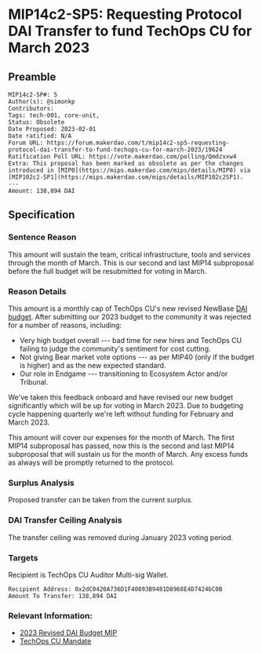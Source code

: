 # MIP14c2-SP5: Requesting Protocol DAI Transfer to fund TechOps CU for March 2023

## Preamble

```
MIP14c2-SP#: 5
Author(s): @simonkp
Contributors:
Tags: tech-001, core-unit,
Status: Obsolete
Date Proposed: 2023-02-01
Date ratified: N/A
Forum URL: https://forum.makerdao.com/t/mip14c2-sp5-requesting-protocol-dai-transfer-to-fund-techops-cu-for-march-2023/19624
Ratification Poll URL: https://vote.makerdao.com/polling/Qmdzxxw4
Extra: This proposal has been marked as obsolete as per the changes introduced in [MIP0](https://mips.makerdao.com/mips/details/MIP0) via [MIP102c2-SP1](https://mips.makerdao.com/mips/details/MIP102c2SP1).
---
Amount: 138,894 DAI
```

## Specification

### Sentence Reason

This amount will sustain the team, critical infrastructure, tools and services through the month of March. This is our second and last MIP14 subproposal before the full budget will be resubmitted for voting in March.

### Reason Details

This amount is a monthly cap of TechOps CU's new revised NewBase [DAI budget](https://forum.makerdao.com/t/mip40c3-spxx-techops-core-unit-dai-budget/19017). After submitting our 2023 budget to the community it was rejected for a number of reasons, including:

- Very high budget overall --- bad time for new hires and TechOps CU failing to judge the community's sentiment for cost cutting.
- Not giving Bear market vote options --- as per MIP40 (only if the budget is higher) and as the new expected standard.
- Our role in Endgame --- transitioning to Ecosystem Actor and/or Tribunal.

We've taken this feedback onboard and have revised our new budget significantly which will be up for voting in March 2023. Due to budgeting cycle happening quarterly we're left without funding for February and March 2023.

This amount will cover our expenses for the month of March. The first MIP14 subproposal has passed, now this is the second and last MIP14 subproposal that will sustain us for the month of March. Any excess funds as always will be promptly returned to the protocol.

### Surplus Analysis

Proposed transfer can be taken from the current surplus.

### DAI Transfer Ceiling Analysis

The transfer ceiling was removed during January 2023 voting period.

### Targets

Recipient is TechOps CU Auditor Multi-sig Wallet.

```
Recipient Address: 0x2dC0420A736D1F40893B9481D8968E4D7424bC0B
Amount To Transfer: 138,894 DAI
```

### Relevant Information:

- [2023 Revised DAI Budget MIP](https://forum.makerdao.com/t/mip40c3-spxx-techops-core-unit-dai-budget/19017)
- [TechOps CU Mandate](https://forum.makerdao.com/t/mip39c2-sp29-adding-techops-core-unit-tech-001/12070)
